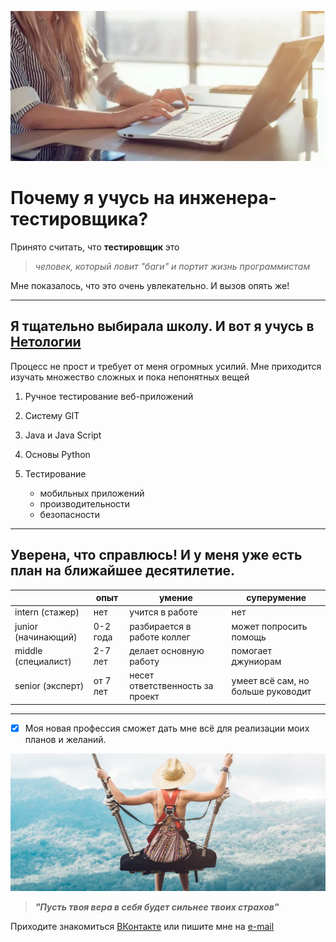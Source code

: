 ![Мой путь в IT](1.png)

# Почему я учусь на инженера- тестировщика?

Принято считать, что **тестировщик** это

> *человек, который ловит "баги" и портит жизнь программистам*

Мне показалось, что это очень увлекательно. И вызов опять же!

***

## Я тщательно выбирала школу. И вот я учусь в [**Нетологии**](https://netology.ru/programs/qa-middle "На курсе QA")

Процесс не прост и требует от меня огромных усилий. Мне приходится изучать множество сложных и пока непонятных вещей

1. Ручное тестирование веб-приложений
2. Систему GIT
3. Java и Java Script
4. Основы Python
5. Тестирование

    - мобильных приложений
    - производительности
    - безопасности

***

## Уверена, что справлюсь! И у меня уже есть план на ближайшее десятилетие.

|                       |опыт        |умение                            |суперумение                          |
|-----------------------|------------|----------------------------------|-------------------------------------|
|intern (стажер)        |нет         |учится в работе                   |нет                                  |
|junior (начинающий)    |0-2 года    |разбирается в работе коллег       |может попросить помощь               |
|middle (специалист)    |2-7 лет     |делает основную работу            |помогает джуниорам                   |
|senior (эксперт)       |от 7 лет    |несет ответственность за проект   |умеет всё сам, но больше руководит   |

***

- [x] Моя новая профессия сможет дать мне всё для реализации моих планов и желаний. 

![Мечты должны исполняться!](2.png)

> ***"Пусть твоя вера в себя будет сильнее твоих страхов"***
> 
Приходите знакомиться [ВКонтакте](https://vk.com/maribu2411) или пишите мне на [e-mail](maribu2411@gmail.com "maribu2411@gmail.com")
